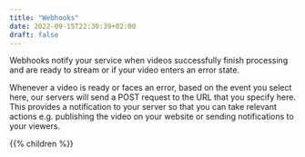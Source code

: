```yaml
---
title: "Webhooks"
date: 2022-09-15T22:30:39+02:00
draft: false
---
```


Webhooks notify your service when videos successfully finish processing and are ready to stream or if your video enters an error state.

Whenever a video is ready or faces an error, based on the event you select here, our servers will send a POST request to the URL that you specify here. This provides a notification to your server so that you can take relevant actions e.g. publishing the video on your website or sending notifications to your viewers.

{{% children  %}}
